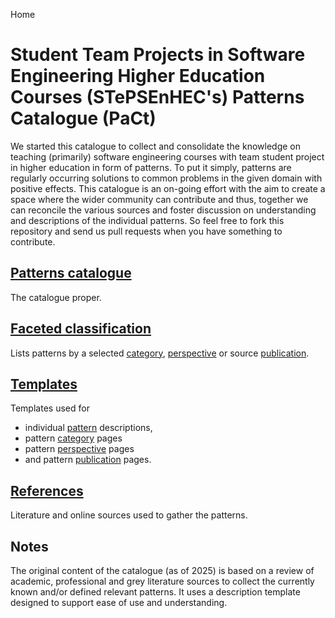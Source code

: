 Home
# Student Team Projects in Software Engineering Higher Education Courses (STePSEnHEC's) Patterns Catalogue (PaCt)

We started this catalogue to collect and consolidate the knowledge on teaching (primarily) software engineering courses with team student project in higher education in form of patterns. To put it simply, patterns are regularly occurring solutions to common problems in the given domain with positive effects.  This catalogue is an on-going effort with the aim to create a space where the wider community can contribute and thus, together we can reconcile the various sources and foster discussion on understanding and descriptions of the individual patterns. So feel free to fork this repository and send us pull requests when you have something to contribute.

## [Patterns catalogue](Patterns_catalogue.md)

The catalogue proper.

## [Faceted classification](catalogue/facets/facets.md)

Lists patterns by a selected [category](catalogue/facets/categories/categories.md), [perspective](catalogue/facets/perspectives/perspectives.md) or source [publication](catalogue/facets/publications/publications.md).

## [Templates](templates/templates.md)

Templates used for
 - individual [pattern](templates/template-pattern.md) descriptions,
 - pattern [category](templates/template-category.md) pages
 - pattern [perspective](templates/template-perspective.md) pages
 - and pattern [publication](templates/template-publication.md) pages.

## [References](References.md)

Literature and online sources used to gather the patterns.

## Notes

The original content of the catalogue (as of 2025) is based on a review of academic, professional and grey literature sources to collect the currently known and/or defined relevant patterns.  It uses a description template designed to support ease of use and understanding.  
